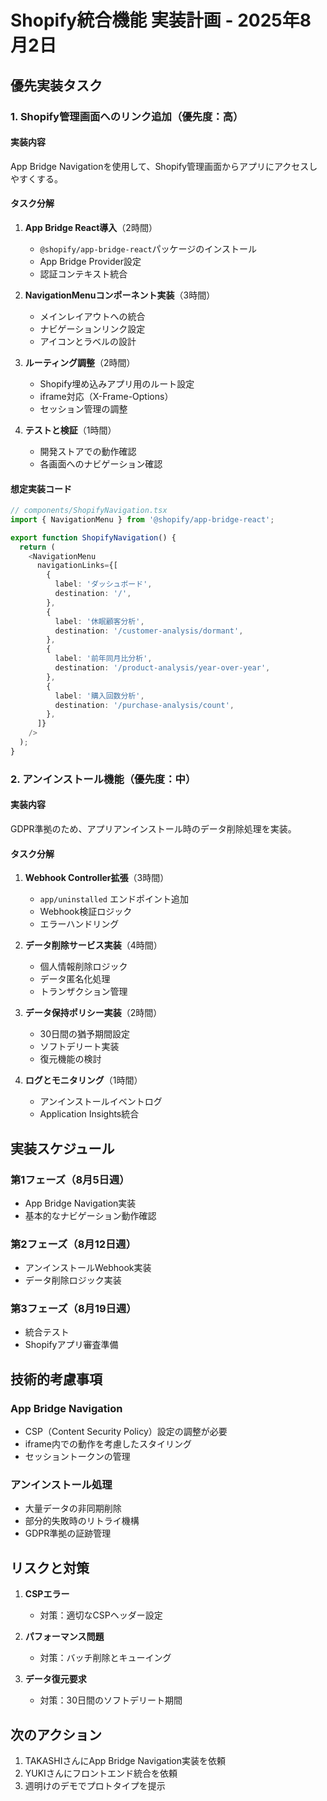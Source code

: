 # Shopify統合機能 実装計画 - 2025年8月2日

## 優先実装タスク

### 1. Shopify管理画面へのリンク追加（優先度：高）

#### 実装内容
App Bridge Navigationを使用して、Shopify管理画面からアプリにアクセスしやすくする。

#### タスク分解
1. **App Bridge React導入**（2時間）
   - `@shopify/app-bridge-react`パッケージのインストール
   - App Bridge Provider設定
   - 認証コンテキスト統合

2. **NavigationMenuコンポーネント実装**（3時間）
   - メインレイアウトへの統合
   - ナビゲーションリンク設定
   - アイコンとラベルの設計

3. **ルーティング調整**（2時間）
   - Shopify埋め込みアプリ用のルート設定
   - iframe対応（X-Frame-Options）
   - セッション管理の調整

4. **テストと検証**（1時間）
   - 開発ストアでの動作確認
   - 各画面へのナビゲーション確認

#### 想定実装コード
```typescript
// components/ShopifyNavigation.tsx
import { NavigationMenu } from '@shopify/app-bridge-react';

export function ShopifyNavigation() {
  return (
    <NavigationMenu
      navigationLinks={[
        {
          label: 'ダッシュボード',
          destination: '/',
        },
        {
          label: '休眠顧客分析',
          destination: '/customer-analysis/dormant',
        },
        {
          label: '前年同月比分析',
          destination: '/product-analysis/year-over-year',
        },
        {
          label: '購入回数分析',
          destination: '/purchase-analysis/count',
        },
      ]}
    />
  );
}
```

### 2. アンインストール機能（優先度：中）

#### 実装内容
GDPR準拠のため、アプリアンインストール時のデータ削除処理を実装。

#### タスク分解
1. **Webhook Controller拡張**（3時間）
   - `app/uninstalled` エンドポイント追加
   - Webhook検証ロジック
   - エラーハンドリング

2. **データ削除サービス実装**（4時間）
   - 個人情報削除ロジック
   - データ匿名化処理
   - トランザクション管理

3. **データ保持ポリシー実装**（2時間）
   - 30日間の猶予期間設定
   - ソフトデリート実装
   - 復元機能の検討

4. **ログとモニタリング**（1時間）
   - アンインストールイベントログ
   - Application Insights統合

## 実装スケジュール

### 第1フェーズ（8月5日週）
- App Bridge Navigation実装
- 基本的なナビゲーション動作確認

### 第2フェーズ（8月12日週）
- アンインストールWebhook実装
- データ削除ロジック実装

### 第3フェーズ（8月19日週）
- 統合テスト
- Shopifyアプリ審査準備

## 技術的考慮事項

### App Bridge Navigation
- CSP（Content Security Policy）設定の調整が必要
- iframe内での動作を考慮したスタイリング
- セッショントークンの管理

### アンインストール処理
- 大量データの非同期削除
- 部分的失敗時のリトライ機構
- GDPR準拠の証跡管理

## リスクと対策

1. **CSPエラー**
   - 対策：適切なCSPヘッダー設定

2. **パフォーマンス問題**
   - 対策：バッチ削除とキューイング

3. **データ復元要求**
   - 対策：30日間のソフトデリート期間

## 次のアクション

1. TAKASHIさんにApp Bridge Navigation実装を依頼
2. YUKIさんにフロントエンド統合を依頼
3. 週明けのデモでプロトタイプを提示